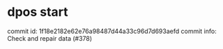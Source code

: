 # dpos start
commit id: 1f18e2182e62e76a98487d44a33c96d7d693aefd
commit info: Check and repair data (#378)